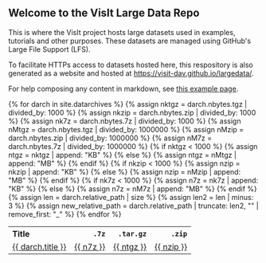 ## Welcome to the VisIt Large Data Repo

This is where the VisIt project hosts large datasets used in examples, tutorials
and other purposes. These datasets are managed using GitHub's Large File Support (LFS).

To facilitate HTTPs access to datasets hosted here, this respository is also generated
as a website and hosted at https://visit-dav.github.io/largedata/.

For help composing any content in markdown, see [this example page](markdown-help.md).

<table>
  <tr>
    <th style="text-align: left">Title</th>
    <th style="text-align: right"><code>.7z</code></th>
    <th style="text-align: right"><code>.tar.gz</code></th>
    <th style="text-align: right"><code>.zip</code></th>
  </tr>
{% for darch in site.datarchives %}
    {% assign nktgz = darch.nbytes.tgz | divided_by: 1000 %}
    {% assign nkzip = darch.nbytes.zip | divided_by: 1000 %}
    {% assign nk7z = darch.nbytes.7z | divided_by: 1000 %}
    {% assign nMtgz = darch.nbytes.tgz | divided_by: 1000000 %}
    {% assign nMzip = darch.nbytes.zip | divided_by: 1000000 %}
    {% assign nM7z = darch.nbytes.7z | divided_by: 1000000 %}
    {% if nktgz < 1000 %}
        {% assign ntgz = nktgz | append: "KB" %}
    {% else %}
        {% assign ntgz = nMtgz | append: "MB" %}
    {% endif %}
    {% if nkzip < 1000 %}
        {% assign nzip = nkzip | append: "KB" %}
    {% else %}
        {% assign nzip = nMzip | append: "MB" %}
    {% endif %}
    {% if nk7z < 1000 %}
        {% assign n7z = nk7z | append: "KB" %}
    {% else %}
        {% assign n7z = nM7z | append: "MB" %}
    {% endif %}
    {% assign len = darch.relative_path | size %}
    {% assign len2 = len | minus: 3 %}
    {% assign new_relative_path = darch.relative_path | truncate: len2, "" | remove_first: "_" %}
    <tr>
        <td style="text-align: left"><a href="{{ new_relative_path }}">{{ darch.title }}</a></td>
        <td style="text-align: right"><a href="{{ site.rawdata_baseurl }}/{{ darch.stem }}.7z?raw=true">{{ n7z }}</a></td>
        <td style="text-align: right"><a href="{{ site.rawdata_baseurl }}/{{ darch.stem }}.tar.gz?raw=true">{{ ntgz }}</a></td>
        <td style="text-align: right"><a href="{{ site.rawdata_baseurl }}/{{ darch.stem }}.zip?raw=true">{{ nzip }}</a></td>
    </tr>
{% endfor %}
</table>

